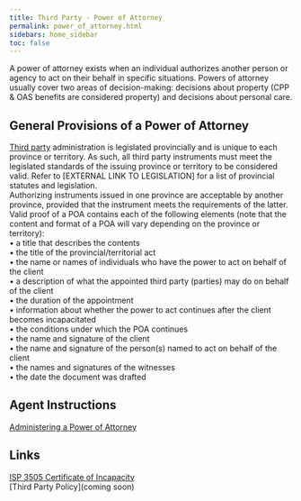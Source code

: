 ```yaml
---
title: Third Party - Power of Attorney  
permalink: power_of_attorney.html
sidebars: home_sidebar
toc: false
---
```


A <a title="The authority to act for another person in specified or all legal and financial matters." ng-href="({{site.baseurl}}/pages/definitions.html)">power of attorney</a> exists when an individual authorizes another person or agency to act on their behalf in specific situations.
Powers of attorney usually cover two areas of decision-making: decisions about property (CPP & OAS benefits are considered property) and decisions about personal care.  

## General Provisions of a Power of Attorney  
[Third party](definitions.html) administration is legislated provincially and is unique to each province or territory. As such, all third party instruments must meet the legislated standards of the issuing province or territory to be considered valid. Refer to [EXTERNAL LINK TO LEGISLATION] for a list of provincial statutes and legislation.  
Authorizing instruments issued in one province are acceptable by another province, provided that the instrument meets the requirements of the latter.  
Valid proof of a POA contains each of the following elements (note that the content and format of a POA will vary depending on the province or territory):  
•	a title that describes the contents  
•	the title of the provincial/territorial act  
•	the name or names of individuals who have the power to act on behalf of the client  
•	a description of what the appointed third party (parties) may do on behalf of the client  
•	the duration of the appointment  
•	information about whether the power to act continues after the client becomes incapacitated  
•	the conditions under which the POA continues  
•	the name and signature of the client  
•	the name and signature of the person(s) named to act on behalf of the client  
•	the names and signatures of the witnesses  
•	the date the document was drafted  


## Agent Instructions     
[Administering a Power of Attorney](administering.html)   

## Links  
[ISP 3505 Certificate of Incapacity](pdf/form1.pdf)     
[Third Party Policy](coming soon)   

